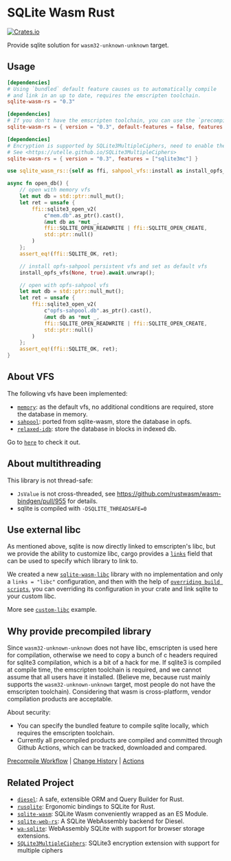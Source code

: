 
# SQLite Wasm Rust

[![Crates.io](https://img.shields.io/crates/v/sqlite-wasm-rs.svg)](https://crates.io/crates/sqlite-wasm-rs)

Provide sqlite solution for `wasm32-unknown-unknown` target.

## Usage

```toml
[dependencies]
# Using `bundled` default feature causes us to automatically compile
# and link in an up to date, requires the emscripten toolchain.
sqlite-wasm-rs = "0.3"
```

```toml
[dependencies]
# If you don't have the emscripten toolchain, you can use the `precompiled` feature.
sqlite-wasm-rs = { version = "0.3", default-features = false, features = ["precompiled"] }
```

```toml
[dependencies]
# Encryption is supported by SQLite3MultipleCiphers, need to enable the bundled feature.
# See <https://utelle.github.io/SQLite3MultipleCiphers>
sqlite-wasm-rs = { version = "0.3", features = ["sqlite3mc"] }
```

```rust
use sqlite_wasm_rs::{self as ffi, sahpool_vfs::install as install_opfs_vfs};

async fn open_db() {
    // open with memory vfs
    let mut db = std::ptr::null_mut();
    let ret = unsafe {
        ffi::sqlite3_open_v2(
            c"mem.db".as_ptr().cast(),
            &mut db as *mut _,
            ffi::SQLITE_OPEN_READWRITE | ffi::SQLITE_OPEN_CREATE,
            std::ptr::null()
        )
    };
    assert_eq!(ffi::SQLITE_OK, ret);

    // install opfs-sahpool persistent vfs and set as default vfs
    install_opfs_vfs(None, true).await.unwrap();

    // open with opfs-sahpool vfs
    let mut db = std::ptr::null_mut();
    let ret = unsafe {
        ffi::sqlite3_open_v2(
            c"opfs-sahpool.db".as_ptr().cast(),
            &mut db as *mut _,
            ffi::SQLITE_OPEN_READWRITE | ffi::SQLITE_OPEN_CREATE,
            std::ptr::null()
        )
    };
    assert_eq!(ffi::SQLITE_OK, ret);
}
```

## About VFS

The following vfs have been implemented:

* [`memory`](https://github.com/Spxg/sqlite-wasm-rs/tree/master/sqlite-wasm-rs/src/vfs/memory.rs): as the default vfs, no additional conditions are required, store the database in memory.
* [`sahpool`](https://github.com/Spxg/sqlite-wasm-rs/tree/master/sqlite-wasm-rs/src/vfs/sahpool.rs): ported from sqlite-wasm, store the database in opfs.
* [`relaxed-idb`](https://github.com/Spxg/sqlite-wasm-rs/tree/master/sqlite-wasm-rs/src/vfs/relaxed_idb.rs): store the database in blocks in indexed db.

Go to [`here`](https://github.com/Spxg/sqlite-wasm-rs/tree/master/sqlite-wasm-rs/src/vfs/README.md) to check it out.

## About multithreading

This library is not thread-safe:

* `JsValue` is not cross-threaded, see <https://github.com/rustwasm/wasm-bindgen/pull/955> for details.
* sqlite is compiled with `-DSQLITE_THREADSAFE=0`

## Use external libc

As mentioned above, sqlite is now directly linked to emscripten's libc, but we provide the ability to customize libc, cargo provides a [`links`](https://doc.rust-lang.org/cargo/reference/manifest.html#the-links-field) field that can be used to specify which library to link to.

We created a new [`sqlite-wasm-libc`](https://github.com/Spxg/sqlite-wasm-rs/tree/master/sqlite-wasm-libc) library with no implementation and only a `links = "libc"` configuration, and then with the help of [`overriding build scripts`](https://doc.rust-lang.org/cargo/reference/build-scripts.html#overriding-build-scripts), you can overriding its configuration in your crate and link sqlite to your custom libc.

More see [`custom-libc`](https://github.com/Spxg/sqlite-wasm-rs/tree/master/examples/custom-libc) example.

## Why provide precompiled library

Since `wasm32-unknown-unknown` does not have libc, emscripten is used here for compilation, otherwise we need to copy a bunch of c headers required for sqlite3 compilation, which is a bit of a hack for me. If sqlite3 is compiled at compile time, the emscripten toolchain is required, and we cannot assume that all users have it installed. (Believe me, because rust mainly supports the `wasm32-unknown-unknown` target, most people do not have the emscripten toolchain). Considering that wasm is cross-platform, vendor compilation products are acceptable.

About security:

* You can specify the bundled feature to compile sqlite locally, which requires the emscripten toolchain.
* Currently all precompiled products are compiled and committed through Github Actions, which can be tracked, downloaded and compared.

[Precompile Workflow](https://github.com/Spxg/sqlite-wasm-rs/blob/master/.github/workflows/precompile.yml) | [Change History](https://github.com/Spxg/sqlite-wasm-rs/commits/master/sqlite-wasm-rs/sqlite3) | [Actions](https://github.com/Spxg/sqlite-wasm-rs/actions?query=event%3Aworkflow_dispatch)

## Related Project

* [`diesel`](https://github.com/diesel-rs/diesel): A safe, extensible ORM and Query Builder for Rust.
* [`rusqlite`](https://github.com/rusqlite/rusqlite): Ergonomic bindings to SQLite for Rust.
* [`sqlite-wasm`](https://github.com/sqlite/sqlite-wasm): SQLite Wasm conveniently wrapped as an ES Module.
* [`sqlite-web-rs`](https://github.com/xmtp/sqlite-web-rs): A SQLite WebAssembly backend for Diesel.
* [`wa-sqlite`](https://github.com/rhashimoto/wa-sqlite): WebAssembly SQLite with support for browser storage extensions.
* [`SQLite3MultipleCiphers`](https://github.com/utelle/SQLite3MultipleCiphers): SQLite3 encryption extension with support for multiple ciphers
